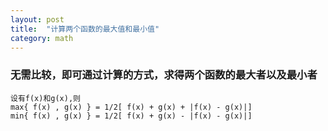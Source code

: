 ```yaml
---
layout: post
title:  "计算两个函数的最大值和最小值"
category: math
---
```


### 无需比较，即可通过计算的方式，求得两个函数的最大者以及最小者
```
设有f(x)和g(x),则
max{ f(x) , g(x) } = 1/2[ f(x) + g(x) + |f(x) - g(x)|]
min{ f(x) , g(x) } = 1/2[ f(x) + g(x) - |f(x) - g(x)|]
```
